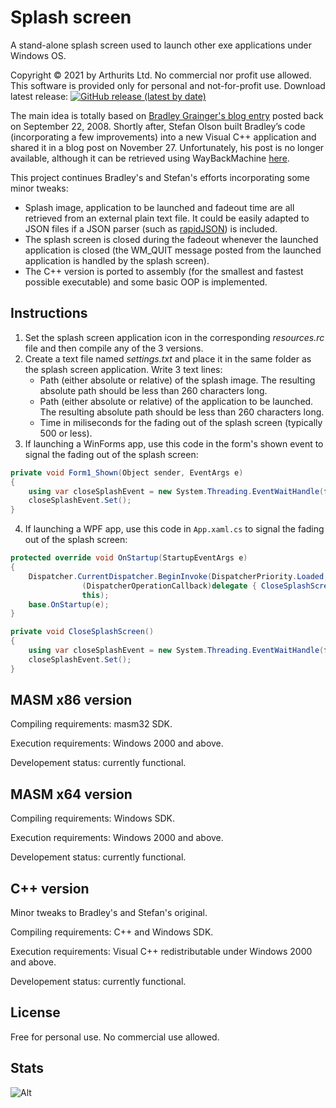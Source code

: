# Splash screen
A stand-alone splash screen used to launch other exe applications under Windows OS.

Copyright © 2021 by Arthurits Ltd. No commercial nor profit use allowed. This software is provided only for personal and not-for-profit use.
Download latest release: [![GitHub release (latest by date)](https://img.shields.io/github/v/release/arthurits/SplashScreen)](https://github.com/arthurits/SplashScreen/releases)

The main idea is totally based on [Bradley Grainger's blog entry](https://faithlife.codes/blog/2008/09/displaying_a_splash_screen_with_c_introduction/ "Bradley's blog entry") posted back on September 22, 2008.
Shortly after, Stefan Olson built Bradley’s code (incorporating a few improvements) into a new Visual C++ application and shared it in a blog post on November 27. Unfortunately, his post is no longer available, although it can be retrieved using WayBackMachine [here](https://web.archive.org/web/20081212164733/http://olsonsoft.com/blogs/stefanolson/post/A-better-WPF-splash-screen.aspx "Archived Stefan's blog entry").

This project continues Bradley's and Stefan's efforts incorporating some minor tweaks:
* Splash image, application to be launched and fadeout time are all retrieved from an external plain text file. It could be easily adapted to JSON files if a JSON parser (such as [rapidJSON](https://github.com/Tencent/rapidjson "rapidJSON GitHub")) is included. 
* The splash screen is closed during the fadeout whenever the launched application is closed (the WM_QUIT message posted from the launched application is handled by the splash screen).
* The C++ version is ported to assembly (for the smallest and fastest possible executable) and some basic OOP is implemented.

## Instructions
1. Set the splash screen application icon in the corresponding *resources.rc* file and then compile any of the 3 versions.
2. Create a text file named *settings.txt* and place it in the same folder as the splash screen application. Write 3 text lines:
   * Path (either absolute or relative) of the splash image. The resulting absolute path should be less than 260 characters long.
   * Path (either absolute or relative) of the application to be launched. The resulting absolute path should be less than 260 characters long.
   * Time in miliseconds for the fading out of the splash screen (typically 500 or less).
3. If launching a WinForms app, use this code in the form's shown event to signal the fading out of the splash screen:
```csharp
private void Form1_Shown(Object sender, EventArgs e)
{
    using var closeSplashEvent = new System.Threading.EventWaitHandle(false, System.Threading.EventResetMode.ManualReset, "CloseSplashScreenEvent");
    closeSplashEvent.Set();
}
```
4. If launching a WPF app, use this code in `App.xaml.cs` to signal the fading out of the splash screen:
```csharp
protected override void OnStartup(StartupEventArgs e)
{
    Dispatcher.CurrentDispatcher.BeginInvoke(DispatcherPriority.Loaded,
                (DispatcherOperationCallback)delegate { CloseSplashScreen(); return null; },
                this);
    base.OnStartup(e);
}

private void CloseSplashScreen()
{
    using var closeSplashEvent = new System.Threading.EventWaitHandle(false, System.Threading.EventResetMode.ManualReset, "CloseSplashScreenEvent");
    closeSplashEvent.Set();
}
```

## MASM x86 version
Compiling requirements: masm32 SDK.

Execution requirements: Windows 2000 and above.

Developement status: currently functional.

## MASM x64 version
Compiling requirements: Windows SDK.

Execution requirements: Windows 2000 and above.

Developement status: currently functional.

## C++ version
Minor tweaks to Bradley's and Stefan's original.

Compiling requirements: C++ and Windows SDK.

Execution requirements: Visual C++ redistributable under Windows 2000 and above.

Developement status: currently functional.

## License
Free for personal use.
No commercial use allowed.

## Stats
![Alt](https://repobeats.axiom.co/api/embed/eb4d4440a57b2129e1b0bf8b9bf3916c95af4336.svg "Repobeats analytics image")

